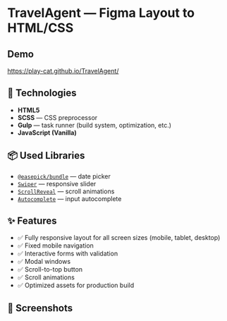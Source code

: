 # TravelAgent — Figma Layout to HTML/CSS

## Demo
https://play-cat.github.io/TravelAgent/

## 🔧 Technologies

- **HTML5**
- **SCSS** — CSS preprocessor
- **Gulp** — task runner (build system, optimization, etc.)
- **JavaScript (Vanilla)**

## 📦 Used Libraries

- [`@easepick/bundle`](https://easepick.com/) — date picker
- [`Swiper`](https://swiperjs.com/) — responsive slider
- [`ScrollReveal`](https://scrollrevealjs.org/) — scroll animations
- [`Autocomplete`](https://tarekraafat.github.io/autoComplete.js/) — input autocomplete

## ✨ Features

- ✅ Fully responsive layout for all screen sizes (mobile, tablet, desktop)
- ✅ Fixed mobile navigation
- ✅ Interactive forms with validation
- ✅ Modal windows
- ✅ Scroll-to-top button
- ✅ Scroll animations
- ✅ Optimized assets for production build

## 📸 Screenshots


